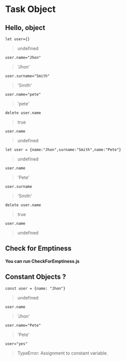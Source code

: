 # Task Object

## Hello, object
`let user={}`
> undefined

`user.name="Jhon"`
> 'Jhon'

`user.surname="Smith"`
> 'Smith'

`user.name="pete"`
> 'pete'

`delete user.name`
> true

`user.name`
> undefined

`let user = {name:"Jhon",surname:"Smith",name:"Pete"}`
> undefined

`user.name`
> 'Pete'

`user.surname`
> 'Smith'

`delete user.name`
> true

`user.name`
> undefined

## Check for Emptiness
#### You can run CheckForEmptiness.js

## Constant Objects ?
`const user = {name: "Jhon"}`
> undefined

`user.name`
> 'Jhon'

`user.name="Pete"`
> 'Pete'

`user="yes"`
> TypeError: Assignment to constant variable.
